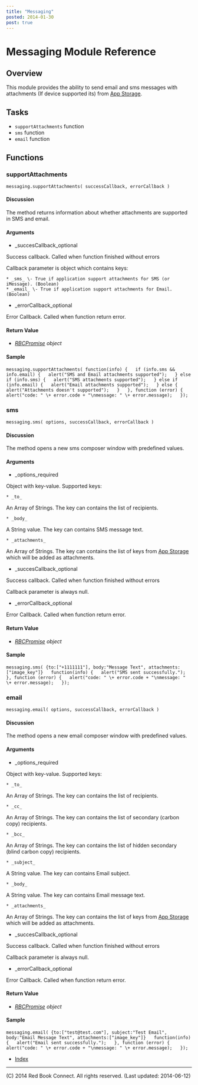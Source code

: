 ```yaml
---
title: "Messaging"
posted: 2014-01-30
post: true
---
```


# Messaging Module Reference

## Overview

This module provides the ability to send email and sms messages with
attachments (If device supported its) from [App Storage](appStorage.html).

## Tasks

  * `supportAttachments` function
  * `sms` function
  * `email` function

## Functions

### supportAttachments

`messaging.supportAttachments( successCallback, errorCallback )`

#### Discussion

The method returns information about whether attachments are supported in SMS
and email.

#### Arguments

  * _succesCallback_optional

Success callback. Called when function finished without errors

Callback parameter is object which contains keys:

    * _sms_ \- True if application support attachments for SMS (or iMessage). (Boolean)
    * _email_ \- True if application support attachments for Email. (Boolean)

  * _errorCallback_optional

Error Callback. Called when function return error.

#### Return Value

  * _[RBCPromise](kernel_promise.html) object_

#### Sample

`messaging.supportAttachments( function(info) {  
    if (info.sms && info.email) {  
        alert("SMS and Email attachments supported");  
    } else if (info.sms) {  
        alert("SMS attachments supported");  
    } else if (info.email) {  
        alert("Email attachments supported");  
    } else {  
        alert("Attachments doesn't supported");  
    }  
}, function (error) {  
    alert("code: " \+ error.code + "\nmessage: " \+ error.message);  
});`  

### sms

`messaging.sms( options, successCallback, errorCallback )`

#### Discussion

The method opens a new sms composer window with predefined values.

#### Arguments

  * _options_required

Object with key-value. Supported keys:

    * _to_

An Array of Strings. The key can contains the list of recipients.

    * _body_

A String value. The key can contains SMS message text.

    * _attachments_

An Array of Strings. The key can contains the list of keys from [App
Storage](appStorage.html) which will be added as attachments.

  * _succesCallback_optional

Success callback. Called when function finished without errors

Callback parameter is always null.

  * _errorCallback_optional

Error Callback. Called when function return error.

#### Return Value

  * _[RBCPromise](kernel_promise.html) object_

#### Sample

`messaging.sms( {to:["+1111111"], body:"Message Text",
attachments:["image_key"]}  
function(info) {  
    alert("SMS sent successfully.");  
}, function (error) {  
    alert("code: " \+ error.code + "\nmessage: " \+ error.message);  
});`  

### email

`messaging.email( options, successCallback, errorCallback )`

#### Discussion

The method opens a new email composer window with predefined values.

#### Arguments

  * _options_required

Object with key-value. Supported keys:

    * _to_

An Array of Strings. The key can contains the list of recipients.

    * _cc_

An Array of Strings. The key can contains the list of secondary (carbon copy)
recipients.

    * _bcc_

An Array of Strings. The key can contains the list of hidden secondary (blind
carbon copy) recipients.

    * _subject_

A String value. The key can contains Email subject.

    * _body_

A String value. The key can contains Email message text.

    * _attachments_

An Array of Strings. The key can contains the list of keys from [App
Storage](appStorage.html) which will be added as attachments.

  * _succesCallback_optional

Success callback. Called when function finished without errors

Callback parameter is always null.

  * _errorCallback_optional

Error Callback. Called when function return error.

#### Return Value

  * _[RBCPromise](kernel_promise.html) object_

#### Sample

`messaging.email( {to:["test@test.com"], subject:"Test Email", body:"Email
Message Text", attachments:["image_key"]}  
function(info) {  
    alert("Email sent successfully.");  
}, function (error) {  
    alert("code: " \+ error.code + "\nmessage: " \+ error.message);  
});`  

  * [Index](../index.html)

* * *

(C) 2014 Red Book Connect. All rights reserved. (Last updated: 2014-06-12)

